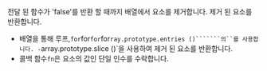 전달 된 함수가 'false'를 반환 할 때까지 배열에서 요소를 제거합니다.
제거 된 요소를 반환합니다.

- 배열을 통해 루프,`for`for`for`for`ray.prototype.entries ()```````의``를 사용합니다.
-`array.prototype.slice ()`을 사용하여 제거 된 요소를 반환합니다.
- 콜백 함수`fn`은 요소의 값인 단일 인수를 수락합니다.